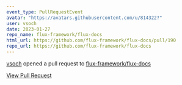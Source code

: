 ```yaml
---
event_type: PullRequestEvent
avatar: "https://avatars.githubusercontent.com/u/814322?"
user: vsoch
date: 2023-01-27
repo_name: flux-framework/flux-docs
html_url: https://github.com/flux-framework/flux-docs/pull/190
repo_url: https://github.com/flux-framework/flux-docs
---
```


<a href='https://github.com/vsoch' target='_blank'>vsoch</a> opened a pull request to <a href='https://github.com/flux-framework/flux-docs' target='_blank'>flux-framework/flux-docs</a>

<a href='https://github.com/flux-framework/flux-docs/pull/190' target='_blank'>View Pull Request</a>